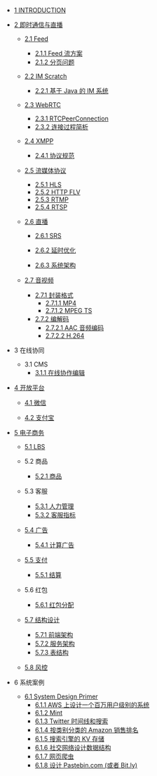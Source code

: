   - [1 INTRODUCTION](/INTRODUCTION.md)
  - [2 即时通信与直播](/即时通信与直播/README.md)
    - [2.1 Feed](/即时通信与直播/Feed/README.md)
      - [2.1.1 Feed 流方案](/即时通信与直播/Feed/Feed%20流方案.md)
      - [2.1.2 分页问题](/即时通信与直播/Feed/分页问题.md)
    - [2.2 IM Scratch](/即时通信与直播/IM%20Scratch/README.md)
      - [2.2.1 基于 Java 的 IM 系统](/即时通信与直播/IM%20Scratch/基于%20Java%20的%20IM%20系统.md)
    - [2.3 WebRTC](/即时通信与直播/WebRTC/README.md)
      - [2.3.1 RTCPeerConnection](/即时通信与直播/WebRTC/RTCPeerConnection.md)
      - [2.3.2 连接过程简析](/即时通信与直播/WebRTC/连接过程简析.md)
    - [2.4 XMPP](/即时通信与直播/XMPP/README.md)
      - [2.4.1 协议规范](/即时通信与直播/XMPP/协议规范.md)
    - [2.5 流媒体协议](/即时通信与直播/流媒体协议/README.md)
      - [2.5.1 HLS](/即时通信与直播/流媒体协议/HLS.md)
      - [2.5.2 HTTP FLV](/即时通信与直播/流媒体协议/HTTP-FLV.md)
      - [2.5.3 RTMP](/即时通信与直播/流媒体协议/RTMP.md)
      - [2.5.4 RTSP](/即时通信与直播/流媒体协议/RTSP.md)
    - [2.6 直播](/即时通信与直播/直播/README.md)
      - [2.6.1 SRS](/即时通信与直播/直播/SRS/README.md)
        
      - [2.6.2 延时优化](/即时通信与直播/直播/延时优化/README.md)
        
      - [2.6.3 系统架构](/即时通信与直播/直播/系统架构/README.md)
        
    - [2.7 音视频](/即时通信与直播/音视频/README.md)
      - [2.7.1 封装格式](/即时通信与直播/音视频/封装格式/README.md)
        - [2.7.1.1 MP4](/即时通信与直播/音视频/封装格式/MP4.md)
        - [2.7.1.2 MPEG TS](/即时通信与直播/音视频/封装格式/MPEG-TS.md)
      - [2.7.2 编解码](/即时通信与直播/音视频/编解码/README.md)
        - [2.7.2.1 AAC 音频编码](/即时通信与直播/音视频/编解码/AAC%20音频编码.md)
        - [2.7.2.2 H.264](/即时通信与直播/音视频/编解码/H.264.md)
  - 3 在线协同
    - 3.1 CMS
      - [3.1.1 在线协作编辑](/在线协同/CMS/在线协作编辑.md)
  - [4 开放平台](/开放平台/README.md)
    - [4.1 微信](/开放平台/微信/README.md)
      
    - [4.2 支付宝](/开放平台/支付宝/README.md)
      
  - [5 电子商务](/电子商务/README.md)
    - [5.1 LBS](/电子商务/LBS/README.md)
      
    - 5.2 商品
      - [5.2.1 商品](/电子商务/商品/商品.md)
    - 5.3 客服
      - [5.3.1 人力管理](/电子商务/客服/人力管理.md)
      - [5.3.2 客服指标](/电子商务/客服/客服指标.md)
    - [5.4 广告](/电子商务/广告/README.md)
      - [5.4.1 计算广告](/电子商务/广告/计算广告.md)
    - [5.5 支付](/电子商务/支付/README.md)
      - [5.5.1 结算](/电子商务/支付/结算/README.md)
        
    - 5.6 红包
      - [5.6.1 红包分配](/电子商务/红包/红包分配.md)
    - [5.7 结构设计](/电子商务/结构设计/README.md)
      - [5.7.1 前端架构](/电子商务/结构设计/前端架构.md)
      - [5.7.2 服务架构](/电子商务/结构设计/服务架构.md)
      - [5.7.3 表结构](/电子商务/结构设计/表结构.md)
    - [5.8 风控](/电子商务/风控/README.md)
      
  - 6 系统案例
    - [6.1 System Design Primer](/系统案例/System%20Design%20Primer/README.md)
      - [6.1.1 AWS 上设计一个百万用户级别的系统](/系统案例/System%20Design%20Primer/AWS%20上设计一个百万用户级别的系统.md)
      - [6.1.2 Mint](/系统案例/System%20Design%20Primer/Mint.md)
      - [6.1.3 Twitter 时间线和搜索](/系统案例/System%20Design%20Primer/Twitter%20时间线和搜索.md)
      - [6.1.4 按类别分类的 Amazon 销售排名](/系统案例/System%20Design%20Primer/按类别分类的%20Amazon%20销售排名.md)
      - [6.1.5 搜索引擎的 KV 存储](/系统案例/System%20Design%20Primer/搜索引擎的%20KV%20存储.md)
      - [6.1.6 社交网络设计数据结构](/系统案例/System%20Design%20Primer/社交网络设计数据结构.md)
      - [6.1.7 网页爬虫](/系统案例/System%20Design%20Primer/网页爬虫.md)
      - [6.1.8 设计 Pastebin.com (或者 Bit.ly)](/系统案例/System%20Design%20Primer/设计%20Pastebin.com%20(或者%20Bit.ly).md)